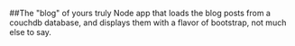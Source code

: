 ##The "blog" of yours truly
Node app that loads the blog posts from a couchdb database, and displays them with a flavor of bootstrap,
not much else to say.